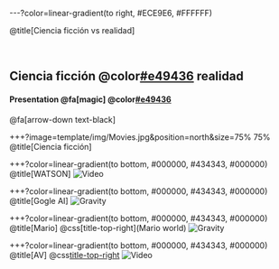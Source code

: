 ---?color=linear-gradient(to right, #ECE9E6, #FFFFFF)

@title[Ciencia ficción vs realidad]

<br>

##  Ciencia ficción @color[#e49436](vs.) realidad
#### Presentation @fa[magic] @color[#e49436](Magic)

@fa[arrow-down text-black]


+++?image=template/img/Movies.jpg&position=north&size=75% 75%
@title[Ciencia ficción]

+++?color=linear-gradient(to bottom, #000000, #434343,  #000000)
@title[WATSON]
![Video](https://www.youtube.com/embed/P18EdAKuC1U)

+++?color=linear-gradient(to bottom, #000000, #434343,  #000000)
@title[Gogle AI]
![Gravity](https://www.youtube.com/embed/JvbHu_bVa_g)

+++?color=linear-gradient(to bottom, #000000, #434343,  #000000)
@title[Mario]
@css[title-top-right](Mario world)
![Gravity](https://www.youtube.com/embed/qv6UVOQ0F44)

+++?color=linear-gradient(to bottom, #000000, #434343,  #000000)
@title[AV]
@css[title-top-right](AV)
![Video](https://www.youtube.com/embed/PjH_1hEoIDs)
